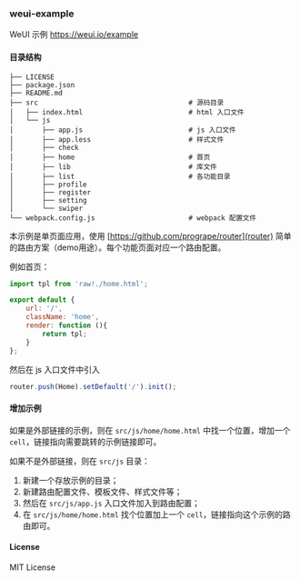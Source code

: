 ### weui-example

WeUI 示例 https://weui.io/example

#### 目录结构

```
├── LICENSE
├── package.json
├── README.md
├── src                                     # 源码目录
│   ├── index.html                          # html 入口文件
│   └── js
│       ├── app.js                          # js 入口文件
│       ├── app.less                        # 样式文件
│       ├── check
│       ├── home                            # 首页
│       ├── lib                             # 库文件
│       ├── list                            # 各功能目录
│       ├── profile
│       ├── register
│       ├── setting
│       └── swiper
└── webpack.config.js                       # webpack 配置文件
```

本示例是单页面应用，使用 [https://github.com/progrape/router](router) 简单的路由方案（demo用途）。每个功能页面对应一个路由配置。

例如首页：

```javascript
import tpl from 'raw!./home.html';

export default {
    url: '/',
    className: 'home',
    render: function (){
        return tpl;
    }
};
```

然后在 js 入口文件中引入

```javascript
router.push(Home).setDefault('/').init();
```

#### 增加示例

如果是外部链接的示例，则在 `src/js/home/home.html` 中找一个位置，增加一个 `cell`，链接指向需要跳转的示例链接即可。

如果不是外部链接，则在 `src/js` 目录：

1. 新建一个存放示例的目录；
2. 新建路由配置文件、模板文件、样式文件等；
3. 然后在 `src/js/app.js` 入口文件加入到路由配置；
4. 在 `src/js/home/home.html` 找个位置加上一个 `cell`，链接指向这个示例的路由即可。


#### License

MIT License